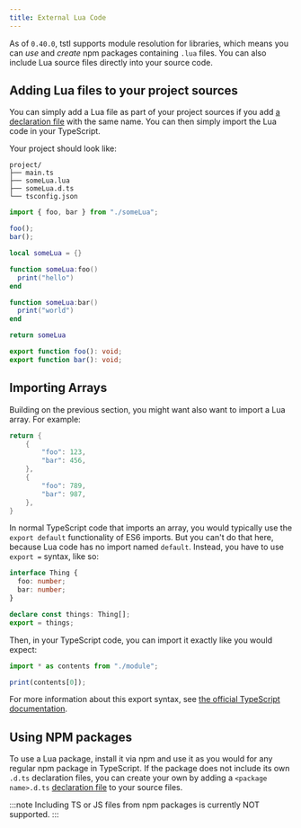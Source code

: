 ```yaml
---
title: External Lua Code
---
```


As of `0.40.0`, tstl supports module resolution for libraries, which means you can _use_ and _create_ npm packages containing `.lua` files. You can also include Lua source files directly into your source code.

## Adding Lua files to your project sources

You can simply add a Lua file as part of your project sources if you add [a declaration file](./advanced/writing-declarations.md) with the same name. You can then simply import the Lua code in your TypeScript.

Your project should look like:

```
project/
├── main.ts
├── someLua.lua
├── someLua.d.ts
└── tsconfig.json
```

```ts title=main.ts
import { foo, bar } from "./someLua";

foo();
bar();
```

```lua title=someLua.lua
local someLua = {}

function someLua:foo()
  print("hello")
end

function someLua:bar()
  print("world")
end

return someLua
```

```ts title=someLua.d.ts
export function foo(): void;
export function bar(): void;
```

## Importing Arrays

Building on the previous section, you might want also want to import a Lua array. For example:

```lua title=things.lua
return {
    {
        "foo": 123,
        "bar": 456,
    },
    {
        "foo": 789,
        "bar": 987,
    },
}
```

In normal TypeScript code that imports an array, you would typically use the `export default` functionality of ES6 imports. But you can't do that here, because Lua code has no import named `default`. Instead, you have to use `export =` syntax, like so:

```ts title=things.d.ts
interface Thing {
  foo: number;
  bar: number;
}

declare const things: Thing[];
export = things;
```

Then, in your TypeScript code, you can import it exactly like you would expect:

```ts title=main.ts
import * as contents from "./module";

print(contents[0]);
```

For more information about this export syntax, see [the official TypeScript documentation](https://www.typescriptlang.org/docs/handbook/modules.html#export--and-import--require).

## Using NPM packages

To use a Lua package, install it via npm and use it as you would for any regular npm package in TypeScript. If the package does not include its own `.d.ts` declaration files, you can create your own by adding a `<package name>.d.ts` [declaration file](./advanced/writing-declarations.md) to your source files.

:::note
Including TS or JS files from npm packages is currently NOT supported.
:::
